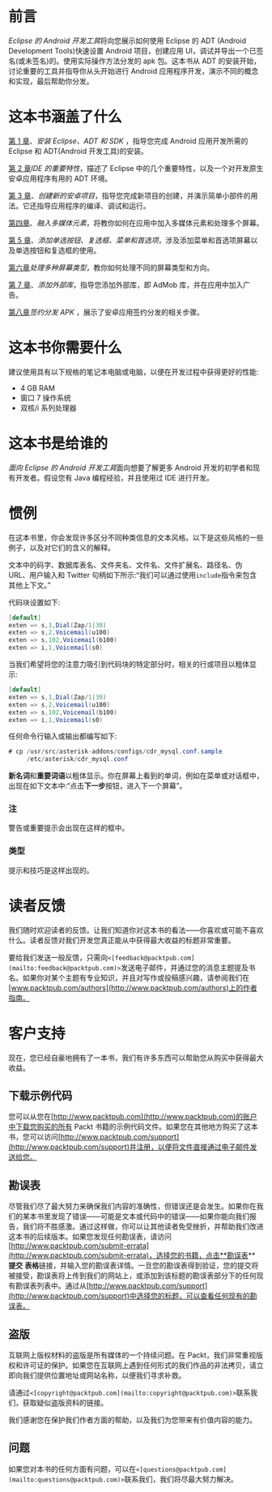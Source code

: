 # 前言

*Eclipse 的 Android 开发工具*将向您展示如何使用 Eclipse 的 ADT (Android Development Tools)快速设置 Android 项目，创建应用 UI，调试并导出一个已签名(或未签名)的。使用实际操作方法分发的 apk 包。这本书从 ADT 的安装开始，讨论重要的工具并指导你从头开始进行 Android 应用程序开发，演示不同的概念和实现，最后帮助你分发。

# 这本书涵盖了什么

[第 1 章](1.html "Chapter 1. Installing Eclipse, ADT, and SDK")、*安装 Eclipse、ADT 和 SDK* ，指导您完成 Android 应用开发所需的 Eclipse 和 ADT(Android 开发工具)的安装。

[第 2 章](2.html "Chapter 2. Important Features of the IDE")*IDE 的重要特性*，描述了 Eclipse 中的几个重要特性，以及一个对开发原生安卓应用程序有用的 ADT 环境。

[第 3 章](3.html "Chapter 3. Creating a New Android Project")、*创建新的安卓项目*，指导您完成新项目的创建，并演示简单小部件的用法。它还指导应用程序的编译、调试和运行。

[第四章](4.html "Chapter 4. Incorporating Multimedia Elements")、*融入多媒体元素*，将教你如何在应用中加入多媒体元素和处理多个屏幕。

[第 5 章](5.html "Chapter 5. Adding RadioButton, CheckBox, Menu, and Preferences")、*添加单选按钮、复选框、菜单和首选项*，涉及添加菜单和首选项屏幕以及单选按钮和复选框的使用。

[第六章](6.html "Chapter 6. Handling Multiple Screen Types")*处理多种屏幕类型*，教你如何处理不同的屏幕类型和方向。

[第 7 章](7.html "Chapter 7. Adding an External Library")、*添加外部库*，指导您添加外部库，即 AdMob 库，并在应用中加入广告。

[第八章](8.html "Chapter 8. Signing and Distributing APK")*签约分发 APK* ，展示了安卓应用签约分发的相关步骤。

# 这本书你需要什么

建议使用具有以下规格的笔记本电脑或电脑，以便在开发过程中获得更好的性能:

*   4 GB RAM
*   窗口 7 操作系统
*   双核/i 系列处理器

# 这本书是给谁的

*面向 Eclipse 的 Android 开发工具*面向想要了解更多 Android 开发的初学者和现有开发者。假设您有 Java 编程经验，并且使用过 IDE 进行开发。

# 惯例

在这本书里，你会发现许多区分不同种类信息的文本风格。以下是这些风格的一些例子，以及对它们的含义的解释。

文本中的码字、数据库表名、文件夹名、文件名、文件扩展名、路径名、伪 URL、用户输入和 Twitter 句柄如下所示:“我们可以通过使用`include`指令来包含其他上下文。”

代码块设置如下:

```java
[default]
exten => s,1,Dial(Zap/1|30)
exten => s,2,Voicemail(u100)
exten => s,102,Voicemail(b100)
exten => i,1,Voicemail(s0)
```

当我们希望将您的注意力吸引到代码块的特定部分时，相关的行或项目以粗体显示:

```java
[default]
exten => s,1,Dial(Zap/1|30)
exten => s,2,Voicemail(u100)
exten => s,102,Voicemail(b100)
exten => i,1,Voicemail(s0)
```

任何命令行输入或输出都编写如下:

```java
# cp /usr/src/asterisk-addons/configs/cdr_mysql.conf.sample
     /etc/asterisk/cdr_mysql.conf
```

**新名词**和**重要词语**以粗体显示。你在屏幕上看到的单词，例如在菜单或对话框中，出现在如下文本中:“点击**下一步**按钮，进入下一个屏幕”。

### 注

警告或重要提示会出现在这样的框中。

### 类型

提示和技巧是这样出现的。

# 读者反馈

我们随时欢迎读者的反馈。让我们知道你对这本书的看法——你喜欢或可能不喜欢什么。读者反馈对我们开发您真正能从中获得最大收益的标题非常重要。

要给我们发送一般反馈，只需向`<[feedback@packtpub.com](mailto:feedback@packtpub.com)>`发送电子邮件，并通过您的消息主题提及书名。如果你对某个主题有专业知识，并且对写作或投稿感兴趣，请参阅我们在[www.packtpub.com/authors](http://www.packtpub.com/authors)上的作者指南。

# 客户支持

现在，您已经自豪地拥有了一本书，我们有许多东西可以帮助您从购买中获得最大收益。

## 下载示例代码

您可以从您在[http://www.packtpub.com](http://www.packtpub.com)的账户中下载您购买的所有 Packt 书籍的示例代码文件。如果您在其他地方购买了这本书，您可以访问[http://www.packtpub.com/support](http://www.packtpub.com/support)并注册，以便将文件直接通过电子邮件发送给您。

## 勘误表

尽管我们尽了最大努力来确保我们内容的准确性，但错误还是会发生。如果你在我们的某本书里发现了错误——可能是文本或代码中的错误——如果你能向我们报告，我们将不胜感激。通过这样做，你可以让其他读者免受挫折，并帮助我们改进这本书的后续版本。如果您发现任何勘误表，请访问[http://www.packtpub.com/submit-errata](http://www.packtpub.com/submit-errata)，选择您的书籍，点击**勘误表** **提交** **表格**链接，并输入您的勘误表详情。一旦您的勘误表得到验证，您的提交将被接受，勘误表将上传到我们的网站上，或添加到该标题的勘误表部分下的任何现有勘误表列表中。通过从[http://www.packtpub.com/support](http://www.packtpub.com/support)中选择您的标题，可以查看任何现有的勘误表。

## 盗版

互联网上版权材料的盗版是所有媒体的一个持续问题。在 Packt，我们非常重视版权和许可证的保护。如果您在互联网上遇到任何形式的我们作品的非法拷贝，请立即向我们提供位置地址或网站名称，以便我们寻求补救。

请通过`<[copyright@packtpub.com](mailto:copyright@packtpub.com)>`联系我们，获取疑似盗版资料的链接。

我们感谢您在保护我们作者方面的帮助，以及我们为您带来有价值内容的能力。

## 问题

如果您对本书的任何方面有问题，可以在`<[questions@packtpub.com](mailto:questions@packtpub.com)>`联系我们，我们将尽最大努力解决。